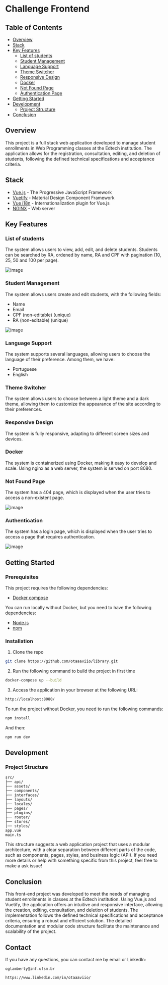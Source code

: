 # Challenge Frontend

## Table of Contents

- [Overview](#overview)
- [Stack](#stack)
- [Key Features](#key-features)
  - [List of students](#list-of-students)
  - [Student Management](#student-management)
  - [Language Support](#language-support)
  - [Theme Switcher](#theme-switcher)
  - [Responsive Design](#responsive-design)
  - [Docker](#docker)
  - [Not Found Page](#not-found-page)
  - [Authentication Page](#authentication)
- [Getting Started](#getting-started)
- [Development](#development)
  - [Project Structure](#project-structure)
- [Conclusion](#conclusion)

## Overview

This project is a full stack web application developed to manage student enrollments in Web Programming classes at the Edtech institution. The application allows for the registration, consultation, editing, and deletion of students, following the defined technical specifications and acceptance criteria.

## Stack

- [Vue.js](https://vuejs.org/) - The Progressive JavaScript Framework
- [Vuetify](https://vuetifyjs.com/en/) - Material Design Component Framework
- [Vue i18n](https://kazupon.github.io/vue-i18n/) - Internationalization plugin for Vue.js
- [NGINX](https://nginx.org/en/) - Web server

## Key Features

### List of students

The system allows users to view, add, edit, and delete students. Students can be searched by RA, ordened by name, RA and CPF with pagination (10, 25, 50 and 100 per page).

![image]()

### Student Management

The system allows users create and edit students, with the following fields:

- Name
- Email
- CPF (non-editable) (unique)
- RA (non-editable) (unique)

![image]()

### Language Support

The system supports several languages, allowing users to choose the language of their preference. Among them, we have:
- Portuguese
- English

### Theme Switcher

The system allows users to choose between a light theme and a dark theme, allowing them to customize the appearance of the site according to their preferences.

### Responsive Design

The system is fully responsive, adapting to different screen sizes and devices.

### Docker

The system is containerized using Docker, making it easy to develop and scale. Using nginx as a web server, the system is served on port 8080.

### Not Found Page

The system has a 404 page, which is displayed when the user tries to access a non-existent page.

![image]()

### Authentication

The system has a login page, which is displayed when the user tries to access a page that requires authentication.

![image]()

## Getting Started

### Prerequisites

This project requires the following dependencies:

- [Docker compose](https://docs.docker.com/compose/install/)

You can run locally without Docker, but you need to have the following dependencies:
- [Node.js](https://nodejs.org/en/)
- [npm](https://www.npmjs.com/get-npm)

### Installation

1. Clone the repo

```sh
git clone https://github.com/otaaaviio/library.git
```

2. Run the following command to build the project in first time

```sh
docker-compose up --build
```

3. Access the application in your browser at the following URL:

```sh
http://localhost:8080/
```

To run the project without Docker, you need to run the following commands:

```sh
npm install
```
And then:
```sh
npm run dev
```

## Development

### Project Structure

```
src/
├── api/
├── assets/
├── components/
├── interfaces/
├── layouts/
├── locales/
├── pages/
├── plugins/
├── router/
├── stores/
|── styles/
app.vue
main.ts
```

This structure suggests a web application project that uses a modular architecture, with a clear separation between different parts of the code, such as components, pages, styles, and business logic (API). If you need more details or help with something specific from this project, feel free to make a ask issue!

## Conclusion

This front-end project was developed to meet the needs of managing student enrollments in classes at the Edtech institution. Using Vue.js and Vuetify, the application offers an intuitive and responsive interface, allowing the creation, editing, consultation, and deletion of students. The implementation follows the defined technical specifications and acceptance criteria, ensuring a robust and efficient solution. The detailed documentation and modular code structure facilitate the maintenance and scalability of the project.

## Contact

If you have any questions, you can contact me by email or LinkedIn:

```
oglamberty@inf.ufsm.br

https://www.linkedin.com/in/otaaaviio/
```
